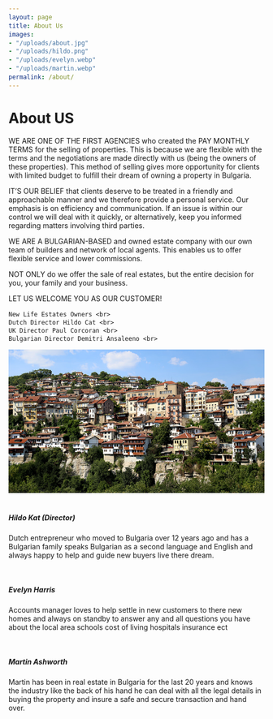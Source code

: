 ```yaml
---
layout: page
title: About Us
images:
- "/uploads/about.jpg"
- "/uploads/hildo.png"
- "/uploads/evelyn.webp"
- "/uploads/martin.webp"
permalink: /about/
---
```


<div class="row my-3">
  <div class="col-12 mb-3">
    <h1>About US</h1>
  </div>
  <div class="col-12 col-lg-4 mb-3">
    <p>
      WE ARE ONE OF THE FIRST AGENCIES who created the PAY MONTHLY TERMS for the selling of properties. This is because we are flexible with the terms and the negotiations are made directly with us (being the owners of these properties). This method of selling gives more opportunity for clients with limited budget to fulfill their dream of owning a property in Bulgaria.
    </p>
    <p>
      IT’S OUR BELIEF that clients deserve to be treated in a friendly and approachable manner and we therefore provide a personal service. Our emphasis is on efficiency and communication. If an issue is within our control we will deal with it quickly, or alternatively, keep you informed regarding matters involving third parties.
    </p>
    <p>
      WE ARE A BULGARIAN-BASED and owned estate company with our own team of builders and network of local agents. This enables us to offer flexible service and lower commissions.
    </p>
    <p>
      NOT ONLY do we offer the sale of real estates, but the entire decision for you, your family and your business.
    </p>
    <p>
      LET US WELCOME YOU AS OUR CUSTOMER!
    </p>

    New Life Estates Owners <br>
    Dutch Director Hildo Cat <br>
    UK Director Paul Corcoran <br>
    Bulgarian Director Demitri Ansaleeno <br>
  </div>
  <div class="col-12 col-lg-8 mb-3">
    <img src="/uploads/about.jpg" alt="">
  </div>
</div>

<div class="row my-3">
  <div class="col-12 col-lg-4">
    <div class="card">
      <img src="{{ page.images[1] }}" class="card-img-top img-fluid" alt="">
      <div class="card-img-overlay--m">
        <div class="d-flex">
          <h5>Hildo Kat (Director)</h5>
        </div>
      </div>
    </div>
    <p>
      Dutch entrepreneur who moved to Bulgaria over 12 years ago and has a Bulgarian family speaks Bulgarian as a second language and English and always happy to help and guide new buyers live there dream.
    </p>
  </div>
  <div class="col-12 col-lg-4">
    <div class="card">
      <img src="{{ page.images[2] }}" class="card-img-top" alt="">
      <div class="card-img-overlay--m">
        <div class="d-flex">
          <h5>Evelyn Harris</h5>
        </div>
      </div>
    </div>
    <p>
      Accounts manager loves to help settle in new customers to there new homes and always on standby to answer any and all questions you have about the local area schools cost of living hospitals insurance ect
    </p>
  </div>
  <div class="col-12 col-lg-4">
    <div class="card">
      <img src="{{ page.images[3] }}" class="card-img-top" alt="">
      <div class="card-img-overlay--m">
        <div class="d-flex">
          <h5>Martin Ashworth</h5>
        </div>
      </div>
    </div>
    <p>
      Martin has been in real estate in Bulgaria for the last 20 years and knows the industry like the back of his hand he can deal with all the legal details in buying the property and insure a safe and secure transaction and hand over.
    </p>
  </div>
</div>